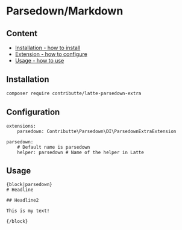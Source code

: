 # Parsedown/Markdown

## Content

- [Installation - how to install](#installation)
- [Extension - how to configure](#configuration)
- [Usage - how to use](#usage)

## Installation

```bash
composer require contributte/latte-parsedown-extra
```

## Configuration

```neon
extensions:
	parsedown: Contributte\Parsedown\DI\ParsedownExtraExtension

parsedown:
	# Default name is parsedown
	helper: parsedown # Name of the helper in Latte
```

## Usage

```latte
{block|parsedown}
# Headline

## Headline2

This is my text!

{/block}
```
